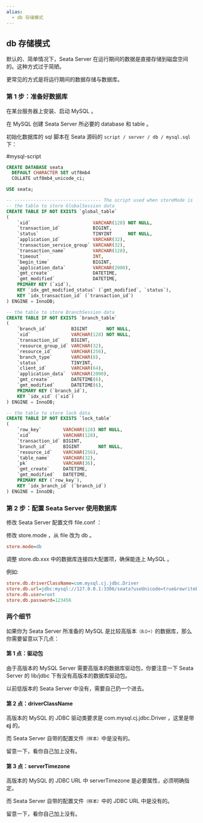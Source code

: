```yaml
---
alias: 
  - db 存储模式
---
```


## db 存储模式

默认的、简单情况下，Seata Server 在运行期间的数据是直接存储到磁盘空间的。这种方式过于简陋。

更常见的方式是将运行期间的数据存储与数据库。

### 第 1 步：准备好数据库

在某台服务器上安装、启动 MySQL 。

在 MySQL 创建 Seata Server 所必要的 database 和 table 。

初始化数据库的 sql 脚本在 Seata 源码的 `script / server / db / mysql.sql` 下：

#mysql-script 

```sql
CREATE DATABASE seata
  DEFAULT CHARACTER SET utf8mb4
  COLLATE utf8mb4_unicode_ci;

USE seata;

-- -------------------------------- The script used when storeMode is 'db' --------------------------------
-- the table to store GlobalSession data
CREATE TABLE IF NOT EXISTS `global_table`
(
    `xid`                       VARCHAR(128) NOT NULL,
    `transaction_id`            BIGINT,
    `status`                    TINYINT      NOT NULL,
    `application_id`            VARCHAR(32),
    `transaction_service_group` VARCHAR(32),
    `transaction_name`          VARCHAR(128),
    `timeout`                   INT,
    `begin_time`                BIGINT,
    `application_data`          VARCHAR(2000),
    `gmt_create`                DATETIME,
    `gmt_modified`              DATETIME,
    PRIMARY KEY (`xid`),
    KEY `idx_gmt_modified_status` (`gmt_modified`, `status`),
    KEY `idx_transaction_id` (`transaction_id`)
) ENGINE = InnoDB;

-- the table to store BranchSession data
CREATE TABLE IF NOT EXISTS `branch_table`
(
    `branch_id`         BIGINT       NOT NULL,
    `xid`               VARCHAR(128) NOT NULL,
    `transaction_id`    BIGINT,
    `resource_group_id` VARCHAR(32),
    `resource_id`       VARCHAR(256),
    `branch_type`       VARCHAR(8),
    `status`            TINYINT,
    `client_id`         VARCHAR(64),
    `application_data`  VARCHAR(2000),
    `gmt_create`        DATETIME(6),
    `gmt_modified`      DATETIME(6),
    PRIMARY KEY (`branch_id`),
    KEY `idx_xid` (`xid`)
) ENGINE = InnoDB;

-- the table to store lock data
CREATE TABLE IF NOT EXISTS `lock_table`
(
    `row_key`        VARCHAR(128) NOT NULL,
    `xid`            VARCHAR(128),
    `transaction_id` BIGINT,
    `branch_id`      BIGINT       NOT NULL,
    `resource_id`    VARCHAR(256),
    `table_name`     VARCHAR(32),
    `pk`             VARCHAR(36),
    `gmt_create`     DATETIME,
    `gmt_modified`   DATETIME,
    PRIMARY KEY (`row_key`),
    KEY `idx_branch_id` (`branch_id`)
) ENGINE = InnoDB;
```

### 第 2 步：配置 Seata Server 使用数据库

修改 Seata Server 配置文件 file.conf ：

修改 store.mode ，从 file 改为 db 。

```ini
store.mode=db
```

调整 store.db.xxx 中的数据库连接四大配置项，确保能连上 MySQL 。

例如:

```ini
store.db.driverClassName=com.mysql.cj.jdbc.Driver
store.db.url=jdbc:mysql://127.0.0.1:3306/seata?useUnicode=true&rewriteBatchedStatements=true&serverTimezone=Asia/Shanghai
store.db.user=root
store.db.password=123456
```

### 两个细节

如果你为 Seata Server 所准备的 MySQL 是比较高版本<small>（8.0+）</small>的数据库，那么你需要留意以下几点：

#### 第 1 点：驱动包

由于高版本的 MySQL Server 需要高版本的数据库驱动包，你要注意一下 Seata Server 的 lib/jdbc 下有没有高版本的数据库驱动包。

以前低版本的 Seata Server 中没有，需要自己扔一个进去。

#### 第 2 点：driverClassName

高版本的 MySQL 的 JDBC 驱动类要求是 com.mysql.cj.jdbc.Driver ，这里是带 **cj** 的。

而 Seata Server 自带的配置文件<small>（样本）</small>中是没有的。

留意一下，看你自己加上没有。

#### 第 3 点：serverTimezone

高版本的 MySQL 的 JDBC URL 中 serverTimezone 是必要属性，必须明确指定。

而 Seata Server 自带的配置文件<small>（样本）</small>中的 JDBC URL 中是没有的。

留意一下，看你自己加上没有。

